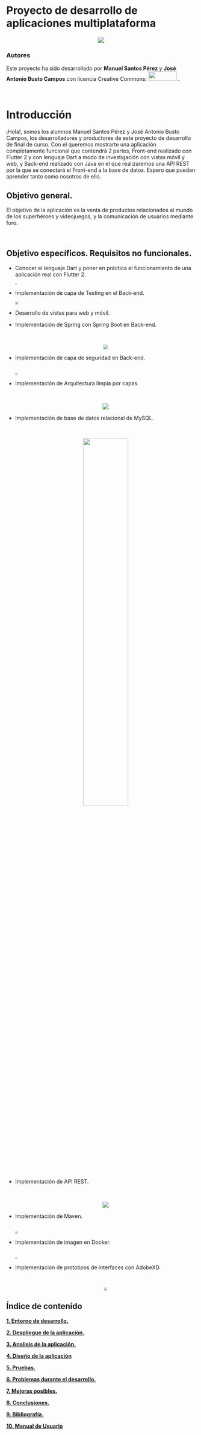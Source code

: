 # Proyecto de desarrollo de aplicaciones multiplataforma

<p align="center"><img src=".\resources\LA TIENDA DEL INFINITO v2.png" style="" /></p>

### Autores

Este proyecto ha sido desarrollado por <b>Manuel Santos Pérez</b> y <b>José Antonio Busto Campos</b>  con licencia Creative Commons: <img src="Licencia_Creative.png" height="25" width="75"/>  .

<br>

# Introducción

¡Hola!, somos los alumnos Manuel Santos Pérez y José Antonio Busto Campos, los desarrolladores y productores de este proyecto de desarrollo de final de curso. Con el queremos mostrarte una aplicación completamente funcional que contendrá 2 partes, Front-end realizado con Flutter 2 y con lenguaje Dart a modo de investigación con vistas móvil y web, y Back-end realizado con Java en el que realizaremos una API REST por la que se conectará el Front-end a la base de datos. Espero que puedan aprender tanto como nosotros de ello.

## Objetivo general.

El objetivo de la aplicación es la venta de productos relacionados al mundo de los superhéroes y videojuegos, y la comunicación de usuarios mediante foro.

<br>

## Objetivo específicos. Requisitos no funcionales.

- Conocer el lenguaje Dart y poner en práctica el funcionamiento de una aplicación real con Flutter 2.

  <img src=".\resources\flutter2.png" style="zoom:25%;" />

- Implementación de capa de Testing en el Back-end.

  <img src=".\resources\testing-en-un-mundo-agile.png" style="zoom:50%;" />

- Desarrollo de vistas para web y móvil.

- Implementación de Spring con Spring Boot en Back-end.

  <br>

  <p align="center"><img src=".\resources\spring-boot.png" style="zoom:75%;" /></p>

- Implementación de capa de seguridad en Back-end.

  <br>

  <img src=".\resources\spring_security-e1588763146414.jpg" style="zoom:40%;" />

- Implementación de Arquitectura limpia por capas.

  <br>

  <p align="center"><img src=".\resources\450_1000.jpg" /></p>

- Implementación de base de datos relacional de MySQL.

  <br>

   <p align="center"><img src=".\resources\1024px-MySQL.ff87215b43fd7292af172e2a5d9b844217262571.png" width="50%" height="50%" /></p>

- Implementación de API REST.

  <br>

  <p align="center"><img src=".\resources\ApiRest.png" /></p>

- Implementación de Maven.

  <br>

  <img src=".\resources\1280px-Maven_logo.svg_.png" style="zoom:40%;" />

- Implementación de imagen en Docker.

  <br>

  <img src=".\resources\1_JUOITpaBdlrMP9D__-K5Fw.png" style="zoom:33%;" />

- Implementación de prototipos de interfaces con AdobeXD.

  <br>

  <p align="center"><img src=".\resources\245px-Adobe_XD_CC_icon.svg.png" style="zoom:50%;" /> </p>

  

## Índice de contenido

**[1. Entorno de desarrollo.]()**

**[2. Despliegue de la aplicación.]()**

**[3. Analisis de la aplicación.](./analisis/analisis.md)**

**[4. Diseño de la aplicación]()**

**[5. Pruebas.]()**

**[6. Problemas durante el desarrollo.]()**

**[7. Mejoras posibles.]()**

**[8. Conclusiones.]()**

**[9. Bibliografía.]()**

**[10. Manual de Usuario]()**

<br>

